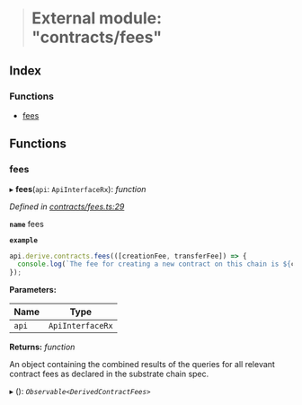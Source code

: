 > # External module: "contracts/fees"

## Index

### Functions

* [fees](_contracts_fees_.md#fees)

## Functions

###  fees

▸ **fees**(`api`: `ApiInterfaceRx`): *function*

*Defined in [contracts/fees.ts:29](https://github.com/polkadot-js/api/blob/dd7b138/packages/api-derive/src/contracts/fees.ts#L29)*

**`name`** fees

**`example`** 
<BR>

```javascript
api.derive.contracts.fees(([creationFee, transferFee]) => {
  console.log(`The fee for creating a new contract on this chain is ${creationFee} units. The fee required to call this contract is ${transferFee} units.`);
});
```

**Parameters:**

Name | Type |
------ | ------ |
`api` | `ApiInterfaceRx` |

**Returns:** *function*

An object containing the combined results of the queries for
all relevant contract fees as declared in the substrate chain spec.

▸ (): *`Observable<DerivedContractFees>`*